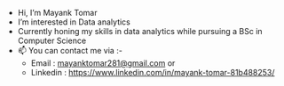 - Hi, I’m Mayank Tomar
- I’m interested in Data analytics
- Currently honing my skills in data analytics while pursuing a BSc in Computer Science
- 📫 You can contact me via :-
  - Email : mayanktomar281@gmail.com
  or
  - Linkedin : https://www.linkedin.com/in/mayank-tomar-81b488253/

<!---
MAYANK-T0MAR/MAYANK-T0MAR is a ✨ special ✨ repository because its `README.md` (this file) appears on your GitHub profile.
You can click the Preview link to take a look at your changes.
--->
